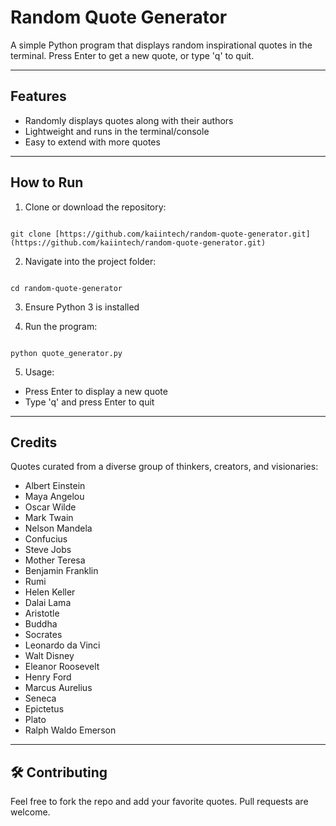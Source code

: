 # Random Quote Generator

A simple Python program that displays random inspirational quotes in the terminal. Press Enter to get a new quote, or type 'q' to quit.

---

## Features

- Randomly displays quotes along with their authors
- Lightweight and runs in the terminal/console
- Easy to extend with more quotes

---

## How to Run

1. Clone or download the repository:
```

git clone [https://github.com/kaiintech/random-quote-generator.git](https://github.com/kaiintech/random-quote-generator.git)

```

2. Navigate into the project folder:
```

cd random-quote-generator

```

3. Ensure Python 3 is installed

4. Run the program:
```

python quote_generator.py

```

5. Usage:
- Press Enter to display a new quote
- Type 'q' and press Enter to quit

---

## Credits

Quotes curated from a diverse group of thinkers, creators, and visionaries:

- Albert Einstein
- Maya Angelou
- Oscar Wilde
- Mark Twain
- Nelson Mandela
- Confucius
- Steve Jobs
- Mother Teresa
- Benjamin Franklin
- Rumi
- Helen Keller
- Dalai Lama
- Aristotle
- Buddha
- Socrates
- Leonardo da Vinci
- Walt Disney
- Eleanor Roosevelt
- Henry Ford
- Marcus Aurelius
- Seneca
- Epictetus
- Plato
- Ralph Waldo Emerson

---

## 🛠️ Contributing

Feel free to fork the repo and add your favorite quotes. Pull requests are welcome.

